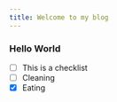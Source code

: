 ```yaml
---
title: Welcome to my blog
---
```


### Hello World
- [ ] This is a checklist
- [ ] Cleaning
- [x] Eating
